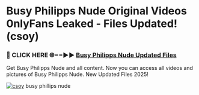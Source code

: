 # Busy Philipps Nude Original Videos 0nlyFans Leaked - Files Updated! (csoy)

<h3>🔴 CLICK HERE 🌐==►► <a href="https://tinyurl.com/4mcuefdz" rel="nofollow">Busy Philipps Nude Updated Files</a></h3>

Get Busy Philipps Nude and all content. Now you can access all videos and pictures of Busy Philipps Nude. New Updated Files 2025!

[![csoy](https://i.imgur.com/StAQSOY.gif)](https://tinyurl.com/4mcuefdz)
busy phillips nude